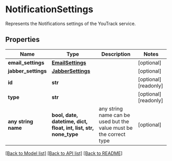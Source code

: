 # NotificationSettings

Represents the Notifications settings of the YouTrack service.

## Properties
Name | Type | Description | Notes
------------ | ------------- | ------------- | -------------
**email_settings** | [**EmailSettings**](EmailSettings.md) |  | [optional] 
**jabber_settings** | [**JabberSettings**](JabberSettings.md) |  | [optional] 
**id** | **str** |  | [optional] [readonly] 
**type** | **str** |  | [optional] [readonly] 
**any string name** | **bool, date, datetime, dict, float, int, list, str, none_type** | any string name can be used but the value must be the correct type | [optional]

[[Back to Model list]](../README.md#documentation-for-models) [[Back to API list]](../README.md#documentation-for-api-endpoints) [[Back to README]](../README.md)


